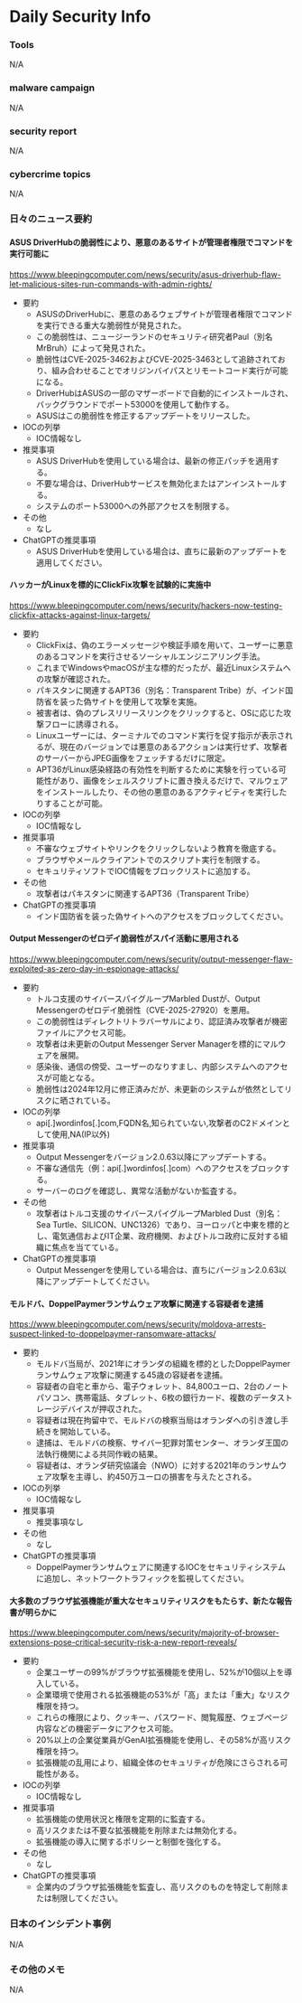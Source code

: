 # Daily Security Info

### Tools
N/A

### malware campaign
N/A

### security report
N/A

### cybercrime topics
N/A

### 日々のニュース要約

#### ASUS DriverHubの脆弱性により、悪意のあるサイトが管理者権限でコマンドを実行可能に
https://www.bleepingcomputer.com/news/security/asus-driverhub-flaw-let-malicious-sites-run-commands-with-admin-rights/

- 要約
    - ASUSのDriverHubに、悪意のあるウェブサイトが管理者権限でコマンドを実行できる重大な脆弱性が発見された。
    - この脆弱性は、ニュージーランドのセキュリティ研究者Paul（別名MrBruh）によって発見された。
    - 脆弱性はCVE-2025-3462およびCVE-2025-3463として追跡されており、組み合わせることでオリジンバイパスとリモートコード実行が可能になる。
    - DriverHubはASUSの一部のマザーボードで自動的にインストールされ、バックグラウンドでポート53000を使用して動作する。
    - ASUSはこの脆弱性を修正するアップデートをリリースした。
- IOCの列挙
    - IOC情報なし
- 推奨事項
    - ASUS DriverHubを使用している場合は、最新の修正パッチを適用する。
    - 不要な場合は、DriverHubサービスを無効化またはアンインストールする。
    - システムのポート53000への外部アクセスを制限する。
- その他
    - なし
- ChatGPTの推奨事項
    - ASUS DriverHubを使用している場合は、直ちに最新のアップデートを適用してください。

#### ハッカーがLinuxを標的にClickFix攻撃を試験的に実施中
https://www.bleepingcomputer.com/news/security/hackers-now-testing-clickfix-attacks-against-linux-targets/

- 要約
    - ClickFixは、偽のエラーメッセージや検証手順を用いて、ユーザーに悪意のあるコマンドを実行させるソーシャルエンジニアリング手法。
    - これまでWindowsやmacOSが主な標的だったが、最近Linuxシステムへの攻撃が確認された。
    - パキスタンに関連するAPT36（別名：Transparent Tribe）が、インド国防省を装った偽サイトを使用して攻撃を実施。
    - 被害者は、偽のプレスリリースリンクをクリックすると、OSに応じた攻撃フローに誘導される。
    - Linuxユーザーには、ターミナルでのコマンド実行を促す指示が表示されるが、現在のバージョンでは悪意のあるアクションは実行せず、攻撃者のサーバーからJPEG画像をフェッチするだけに限定。
    - APT36がLinux感染経路の有効性を判断するために実験を行っている可能性があり、画像をシェルスクリプトに置き換えるだけで、マルウェアをインストールしたり、その他の悪意のあるアクティビティを実行したりすることが可能。
- IOCの列挙
    - IOC情報なし
- 推奨事項
    - 不審なウェブサイトやリンクをクリックしないよう教育を徹底する。
    - ブラウザやメールクライアントでのスクリプト実行を制限する。
    - セキュリティソフトでIOC情報をブロックリストに追加する。
- その他
    - 攻撃者はパキスタンに関連するAPT36（Transparent Tribe）
- ChatGPTの推奨事項
    - インド国防省を装った偽サイトへのアクセスをブロックしてください。

#### Output Messengerのゼロデイ脆弱性がスパイ活動に悪用される
https://www.bleepingcomputer.com/news/security/output-messenger-flaw-exploited-as-zero-day-in-espionage-attacks/

- 要約
    - トルコ支援のサイバースパイグループMarbled Dustが、Output Messengerのゼロデイ脆弱性（CVE-2025-27920）を悪用。
    - この脆弱性はディレクトリトラバーサルにより、認証済み攻撃者が機密ファイルにアクセス可能。
    - 攻撃者は未更新のOutput Messenger Server Managerを標的にマルウェアを展開。
    - 感染後、通信の傍受、ユーザーのなりすまし、内部システムへのアクセスが可能となる。
    - 脆弱性は2024年12月に修正済みだが、未更新のシステムが依然としてリスクに晒されている。
- IOCの列挙
    - api[.]wordinfos[.]com,FQDN名,知られていない,攻撃者のC2ドメインとして使用,NA(IP以外)
- 推奨事項
    - Output Messengerをバージョン2.0.63以降にアップデートする。
    - 不審な通信先（例：api[.]wordinfos[.]com）へのアクセスをブロックする。
    - サーバーのログを確認し、異常な活動がないか監査する。
- その他
    - 攻撃者はトルコ支援のサイバースパイグループMarbled Dust（別名：Sea Turtle、SILICON、UNC1326）であり、ヨーロッパと中東を標的とし、電気通信およびIT企業、政府機関、およびトルコ政府に反対する組織に焦点を当てている。
- ChatGPTの推奨事項
    - Output Messengerを使用している場合は、直ちにバージョン2.0.63以降にアップデートしてください。

#### モルドバ、DoppelPaymerランサムウェア攻撃に関連する容疑者を逮捕
https://www.bleepingcomputer.com/news/security/moldova-arrests-suspect-linked-to-doppelpaymer-ransomware-attacks/

- 要約
    - モルドバ当局が、2021年にオランダの組織を標的としたDoppelPaymerランサムウェア攻撃に関連する45歳の容疑者を逮捕。
    - 容疑者の自宅と車から、電子ウォレット、84,800ユーロ、2台のノートパソコン、携帯電話、タブレット、6枚の銀行カード、複数のデータストレージデバイスが押収された。
    - 容疑者は現在拘留中で、モルドバの検察当局はオランダへの引き渡し手続きを開始している。
    - 逮捕は、モルドバの検察、サイバー犯罪対策センター、オランダ王国の法執行機関による共同作戦の結果。
    - 容疑者は、オランダ研究協議会（NWO）に対する2021年のランサムウェア攻撃を主導し、約450万ユーロの損害を与えたとされる。
- IOCの列挙
    - IOC情報なし
- 推奨事項
    - 推奨事項なし
- その他
    - なし
- ChatGPTの推奨事項
    - DoppelPaymerランサムウェアに関連するIOCをセキュリティシステムに追加し、ネットワークトラフィックを監視してください。

#### 大多数のブラウザ拡張機能が重大なセキュリティリスクをもたらす、新たな報告書が明らかに
https://www.bleepingcomputer.com/news/security/majority-of-browser-extensions-pose-critical-security-risk-a-new-report-reveals/

- 要約
    - 企業ユーザーの99%がブラウザ拡張機能を使用し、52%が10個以上を導入している。
    - 企業環境で使用される拡張機能の53%が「高」または「重大」なリスク権限を持つ。
    - これらの権限により、クッキー、パスワード、閲覧履歴、ウェブページ内容などの機密データにアクセス可能。
    - 20%以上の企業従業員がGenAI拡張機能を使用し、その58%が高リスク権限を持つ。
    - 拡張機能の乱用により、組織全体のセキュリティが危険にさらされる可能性がある。
- IOCの列挙
    - IOC情報なし
- 推奨事項
    - 拡張機能の使用状況と権限を定期的に監査する。
    - 高リスクまたは不要な拡張機能を削除または無効化する。
    - 拡張機能の導入に関するポリシーと制御を強化する。
- その他
    - なし
- ChatGPTの推奨事項
    - 企業内のブラウザ拡張機能を監査し、高リスクのものを特定して削除または制限してください。


### 日本のインシデント事例
N/A

### その他のメモ
N/A
